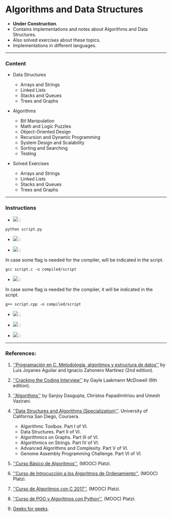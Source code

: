 # Algorithms and Data Structures

* **Under Construction**.
* Contains implementations and notes about Algorithms and Data Structures.
* Also solved exercises about these topics.
* Implementations in different languages.

***

### Content

- Data Structures
  - Arrays and Strings
  - Linked Lists
  - Stacks and Queues
  - Trees and Graphs

- Algorithms
  - Bit Manipulation
  - Math and Logic Puzzles
  - Object-Oriented Design
  - Recursion and Dynamic Programming
  - System Design and Scalability
  - Sorting and Searching
  - Testing

- Solved Exercises
  - Arrays and Strings
  - Linked Lists
  - Stacks and Queues
  - Trees and Graphs
***

### Instructions

* <img src="https://img.shields.io/badge/-Python-blue"> :

```
python script.py
``` 

* <img src="https://img.shields.io/badge/-R-green"> :

* <img src="https://img.shields.io/badge/-C-black"> :

In case some flag is needed for the compiler, will be indicated in the script.

```
gcc script.c -o compiled/script
```

* <img src="https://img.shields.io/badge/-C++-grey"> :

In case some flag is needed for the compiler, it will be indicated in the script.

```
g++ script.cpp -o compiled/script
```

* <img src="https://img.shields.io/badge/-Java-red"> :

* <img src="https://img.shields.io/badge/-JavaScipt-yellow"> :

* <img src="https://img.shields.io/badge/-PHP-purple"> :

***

### References:

1. [''Programación en C. Metodología, algoritmos y estructura de datos''](https://www.casadellibro.com/libro-programacion-en-c-metodologia-algoritmos-y-estructura-de-datos/mkt0003985636/5594290) by Luis Joyanes Aguilar and Ignacio Zahonero Martínez (2nd edition).

2. [''Cracking the Coding Interview''](https://www.amazon.es/s/?ie=UTF8&keywords=cracking+the+coding+interview&index=aps&tag=hydes-21&ref=pd_sl_92iepn15wl_e&adgrpid=56241713415&hvpone=&hvptwo=&hvadid=275357266000&hvpos=&hvnetw=g&hvrand=6153626400494158468&hvqmt=e&hvdev=c&hvdvcmdl=&hvlocint=&hvlocphy=1005424&hvtargid=kwd-297264693965&hydadcr=6347_1820810&gclid=CjwKCAjwn9v7BRBqEiwAbq1Ey2p9-uMCfmfysGzhJXIeanS-c9m2UVZi_14y2Hn2C5XpVuwjo0At2xoCxg8QAvD_BwE) by Gayle Laakmann McDowell (6th edition).

3. [''Algorithms''](http://algorithmics.lsi.upc.edu/docs/Dasgupta-Papadimitriou-Vazirani.pdf) by Sanjoy Dasgupta, Christos Papadimitriou and Umesh Vazirani.

4. [''Data Structures and Algorithms (Specialization)''](https://es.coursera.org/specializations/data-structures-algorithms). University of California San Diego, Coursera.

    * Algorithmc Toolbox. Part I of VI.
    * Data Structures. Part II of VI.
    * Algorithmics on Graphs. Part III of VI.
    * Algorithmics on Strings. Part IV of VI.
    * Advanced Algorithms and Complexity. Part V of VI.
    * Genome Assembly Programming Challenge. Part VI of VI.

5. [''Curso Básico de Algoritmos''](https://platzi.com/clases/algoritmos/), (MOOC) Platzi.
6. [''Curso de Introcucción a los Algoritmos de Ordenamiento''](https://platzi.com/clases/ordenamiento/), (MOOC) Platzi.
7. [''Curso de Algoritmos con C 2017''](https://platzi.com/clases/algoritmos-2017/), (MOOC) Platzi.
8. [''Curso de POO y Algoritmos con Python''](https://platzi.com/clases/poo-python/), (MOOC) Platzi.
9. [Geeks for geeks](www.geeksforgeeks.org).

<!-- http://www.contribution-guide.org/ -->
